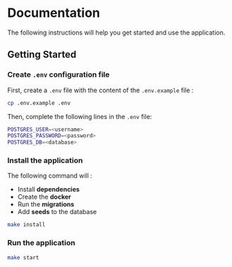 # Documentation

The following instructions will help you get started and use the application.

## Getting Started

### Create `.env` configuration file

First, create a `.env` file with the content of the `.env.example` file :

```bash
cp .env.example .env
```

Then, complete the following lines in the `.env` file:

```bash
POSTGRES_USER=<username>
POSTGRES_PASSWORD=<password>
POSTGRES_DB=<database>
```

### Install the application

The following command will :

- Install **dependencies**
- Create the **docker**
- Run the **migrations**
- Add **seeds** to the database

```bash
make install
```

### Run the application

```bash
make start
```
